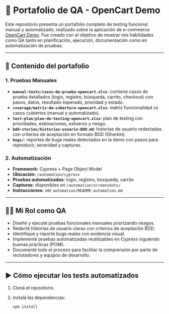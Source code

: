 # 🧪 Portafolio de QA - OpenCart Demo

Este repositorio presenta un portafolio completo de testing funcional manual y automatizado, realizado sobre la aplicación de e-commerce [OpenCart Demo](https://opencart.abstracta.us/). Fue creado con el objetivo de mostrar mis habilidades como QA tanto en planificación, ejecución, documentación como en automatización de pruebas.

---

## 📁 Contenido del portafolio

### 1. Pruebas Manuales

- **`manual-tests/casos-de-prueba-opencart.xlsx`**: contiene casos de prueba detallados (login, registro, búsqueda, carrito, checkout) con pasos, datos, resultado esperado, prioridad y estado.
- **`coverage/matriz-de-cobertura-opencart.xlsx`**: matriz funcionalidad vs casos cubiertos (manual y automatizado).
- **`test-plan/plan-de-testing-opencart.xlsx`**: plan de testing con prioridades, estimaciones, esfuerzo y riesgo.
- **`bdd-stories/historias-usuario-BDD.md`**: historias de usuario redactadas con criterios de aceptación en formato BDD (Gherkin).
- **`bugs/`**: reportes de bugs reales detectados en la demo con pasos para reproducir, severidad y capturas.

### 2. Automatización

- **Framework:** Cypress + Page Object Model
- **Ubicación:** `/automation/cypress`
- **Pruebas automatizadas:** login, registro, búsqueda, carrito
- **Capturas:** disponibles en `/automation/screenshots/`
- **Instrucciones:** ver `automation/README-automation.md`

---

## 🧑‍💻 Mi Rol como QA

- Diseñé y ejecuté pruebas funcionales manuales priorizando riesgos.
- Redacté historias de usuario claras con criterios de aceptación BDD.
- Identifiqué y reporté bugs reales con evidencia visual.
- Implementé pruebas automatizadas reutilizables en Cypress siguiendo buenas prácticas (POM).
- Documenté todo el proceso para facilitar la comprensión por parte de reclutadores y equipos de desarrollo.

---

## ▶️ Cómo ejecutar los tests automatizados

1. Cloná el repositorio.
2. Instalá las dependencias:

   ```bash
   npm install
